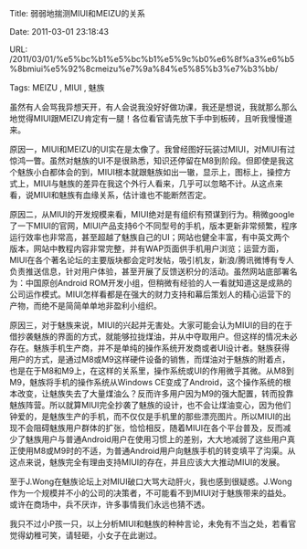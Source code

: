 Title: 弱弱地揣测MIUI和MEIZU的关系

Date: 2011-03-01 23:18:43

URL: /2011/03/01/%e5%bc%b1%e5%bc%b1%e5%9c%b0%e6%8f%a3%e6%b5%8bmiui%e5%92%8cmeizu%e7%9a%84%e5%85%b3%e7%b3%bb/

Tags: MEIZU , MIUI , 魅族

虽然有人会骂我异想天开，有人会说我没好好做功课，我还是想说，我就那么那么地觉得MIUI跟MEIZU肯定有一腿！各位看官请先放下手中到板砖，且听我慢慢道来。

原因一，MIUI和MEIZU的UI实在是太像了。我曾经图好玩装过MIUI，对MIUI有过惊鸿一瞥。虽然对魅族的UI不是很熟悉，知识还停留在M8到阶段。但即使是我这个魅族小白都体会的到，MIUI根本就跟魅族如出一辙，显示上，图标上，操控方式上，MIUI与魅族的差异在我这个外行人看来，几乎可以忽略不计。从这点来看，说MIUI和魅族有血缘关系，估计谁也不能断然否定。

原因二，从MIUI的开发规模来看，MIUI绝对是有组织有预谋到行为。稍微google了一下MIUI的官网，MIUI产品支持6个不同型号的手机，版本更新非常频繁，程序运行效率也非常高，甚至超越了魅族自己的UI；网站也健全丰富，有中英文两个版本，网站中教程内容非常完整，并有WAP页面供手机用户浏览；运营方面，MIUI在各个著名论坛的主要版块都会定时发帖，吸引机友，新浪/腾讯微博有专人负责推送信息，针对用户体验，甚至开展了反馈送积分的活动。虽然网站底部署名为：中国原创Android ROM开发小组，但稍微有经验的人一看就知道这是成熟的公司运作模式。MIUI怎样看都是在强大的财力支持和幕后策划人的精心运营下的产物，而绝不是简简单单地非盈利小组织。

原因三，对于魅族来说，MIUI的兴起并无害处。大家可能会认为MIUI的目的在于借抄袭魅族的界面的方式，就能够拉拢煤油，并从中夺取用户。但这样的情况未必存在。魅族手机生产商，并不是单纯的操作系统开发商或者UI设计者。魅族获得用户的方式，是通过M8或M9这样硬件设备的销售，而煤油对于魅族的附着点，也是在于M8和M9上，在这样的关系里，操作系统或UI的作用微乎其微。从M8到M9，魅族将手机的操作系统从Windows CE变成了Android，这个操作系统的根本改变，让魅族失去了大量煤油么？反而许多用户因为M9的强大配置，转而投靠魅族阵营。所以就算MIUI完全抄袭了魅族的设计，也不会让煤油变心，因为他们钟爱的，是魅族生产的手机，而不仅仅是手机里的那些漂亮图片。所以MIUI的出现不会阻碍魅族用户群体的扩张，恰恰相反，随着MIUI在各个平台普及，反而减少了魅族用户与普通Android用户在使用习惯上的差别，大大地减弱了这些用户真正使用M8或M9时的不适，为普通Android用户向魅族手机的转变填平了沟渠。从这点来说，魅族完全有理由支持MIUI的存在，并且应该大大推动MIUI的发展。

至于J.Wong在魅族论坛上对MIUI破口大骂大动肝火，我也感到很疑惑。J.Wong作为一个规模并不小的公司的决策者，不可能看不到MIUI对于魅族带来的益处。或许在商场中，兵不厌诈，许多事情我们永远也猜不透。

我只不过小P孩一只，以上分析MIUI和魅族的种种言论，未免有不当之处，若看官觉得幼稚可笑，请轻砸，小女子在此谢过。